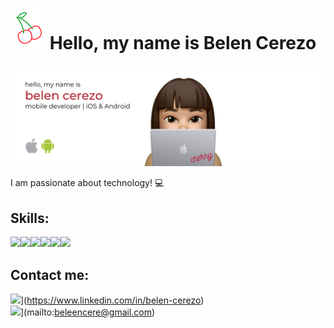 # ![](https://raw.githubusercontent.com/belencerezo/belencerezo/master/cherry.png) Hello, my name is Belen Cerezo

![](https://raw.githubusercontent.com/belencerezo/belencerezo/master/belencerezo.png)

I am passionate about technology! 💻

## Skills:
[](https://img.shields.io/badge/iOS-000000?style=for-the-badge&logo=ios&logoColor=white)![](https://img.shields.io/badge/Swift-FA7343?style=for-the-badge&logo=swift&logoColor=white)![](https://img.shields.io/badge/Android-3DDC84?style=for-the-badge&logo=android&logoColor=white)![](https://img.shields.io/badge/Kotlin-0095D5?&style=for-the-badge&logo=kotlin&logoColor=white)![](https://img.shields.io/badge/Java-ED8B00?style=for-the-badge&logo=java&logoColor=white)![](https://img.shields.io/badge/HTML5-E34F26?style=for-the-badge&logo=html5&logoColor=white)![](https://img.shields.io/badge/JavaScript-323330?style=for-the-badge&logo=javascript&logoColor=F7DF1E)

## Contact me:

![](https://img.shields.io/badge/LinkedIn-0077B5?style=for-the-badge&logo=linkedin&logoColor=white)](https://www.linkedin.com/in/belen-cerezo)
</br>
![](https://img.shields.io/badge/Gmail-D14836?style=for-the-badge&logo=gmail&logoColor=white)](mailto:beleencere@gmail.com)
